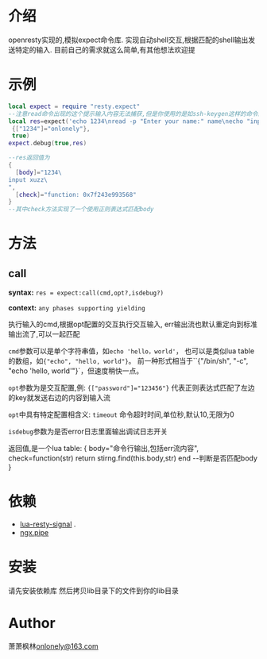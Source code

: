 介绍
====


openresty实现的,模拟expect命令库.
实现自动shell交互,根据匹配的shell输出发送特定的输入.
目前自己的需求就这么简单,有其他想法欢迎提

示例
========

```lua
local expect = require "resty.expect"
--注意read命令出现的这个提示输入内容无法捕获,但是你使用的是如ssh-keygen这样的命令的提示是可以捕获的
local res=expect('echo 1234\nread -p "Enter your name:" name\necho "input $name"\n',
 {["1234"]="onlonely"},
 true)
expect.debug(true,res)

--res返回值为
{
  [body]="1234\
input xuzz\
",
  [check]="function: 0x7f243e993568"
}
--其中check方法实现了一个使用正则表达式匹配body

```

方法
=========

call
---

**syntax:** `res = expect:call(cmd,opt?,isdebug?)`

**context:** `any phases supporting yielding`

执行输入的cmd,根据opt配置的交互执行交互输入,
err输出流也默认重定向到标准输出流了,可以一起匹配

`cmd`参数可以是单个字符串值，如`echo 'hello，world'`，
也可以是类似lua table的数组，如`{"echo", "hello, world"}`。
前一种形式相当于``{"/bin/sh", "-c", "echo 'hello, world'"}`，但速度稍快一点。

`opt`参数为是交互配置,例:
`{["password"]="123456"}` 代表正则表达式匹配了左边的key就发送右边的内容到输入流

`opt`中具有特定配置相含义:
`timeout` 命令超时时间,单位秒,默认10,无限为0

`isdebug`参数为是否error日志里面输出调试日志开关

返回值,是一个lua table:
{
body="命令行输出,包括err流内容",
check=function(str) return stirng.find(this.body,str) end --判断是否匹配body
}

依赖
============

*  [lua-resty-signal](https://github.com/openresty/lua-resty-signal) .
*  [ngx.pipe](https://github.com/openresty/lua-resty-core/blob/master/lib/ngx/pipe.md#readme)

安装
============
请先安装依赖库
然后拷贝lib目录下的文件到你的lib目录

Author
======
萧萧枫林<onlonely@163.com>


